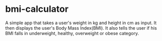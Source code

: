 # bmi-calculator

A simple app that takes a user's weight in kg and height in cm as input. It then displays the user's Body Mass Index(BMI). It also tells the user if his BMI falls in underweight, healthy, overweight or obese category.

